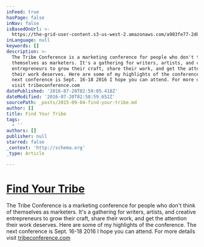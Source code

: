 ```yaml
---
inFeed: true
hasPage: false
inNav: false
isBasedOnUrl: >-
  https://the-grid-user-content.s3-us-west-2.amazonaws.com/a983fe77-2d88-4b99-a107-16e625d07d4e.jpg
inLanguage: null
keywords: []
description: >-
  The Tribe Conference is a marketing conference for people who don't think of
  themselves as marketers. It's a gathering for writers, artists, and creative
  entrepreneurs to grow their craft, share their work, and get the attention
  their work deserves. Here are some of my highlights of the conference. The
  next conference is Sept. 16-18 2016 I hope you can attend. For more details
  visit tribeconference.com
datePublished: '2016-07-20T02:59:05.418Z'
dateModified: '2016-07-20T02:58:59.652Z'
sourcePath: _posts/2015-09-04-find-your-tribe.md
author: []
title: Find Your Tribe
tags:
  - ''
authors: []
publisher: null
starred: false
_context: 'http://schema.org'
_type: Article

---
```

# [Find Your Tribe][0]

The Tribe Conference is a marketing conference for people who don't think of themselves as marketers. It's a gathering for writers, artists, and creative entrepreneurs to grow their craft, share their work, and get the attention their work deserves. Here are some of my highlights of the conference. The next conference is Sept. 16-18 2016 I hope you can attend. For more details visit [tribeconference.com][0]

[0]: https://www.universe.com/events/tribe-conference-2016-tickets-franklin-HL2FYP